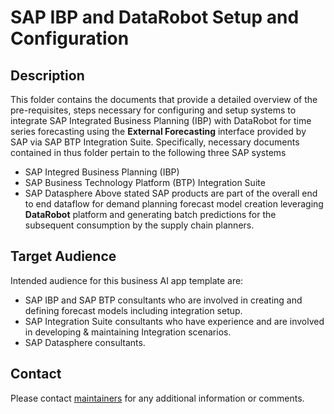 # SAP IBP and DataRobot Setup and Configuration

## Description

This folder contains the documents that provide a detailed overview of the pre-requisites, steps necessary for configuring and setup systems to integrate SAP Integrated Business Planning (IBP) with DataRobot for time series forecasting using the __External Forecasting__ interface provided by SAP via SAP BTP Integration Suite. Specifically,  necessary documents contained in thus folder pertain to the following three SAP systems
- SAP Integred Business Planning (IBP)
- SAP Business Technology Platform (BTP) Integration Suite
- SAP Datasphere
Above stated SAP products are part of the overall end to end dataflow for demand planning forecast model creation leveraging __DataRobot__ platform and generating batch predictions for the subsequent consumption by the supply chain planners.

## Target Audience

Intended audience for this business AI app template are:
- SAP IBP and SAP BTP consultants who are involved in creating and defining forecast models including integration setup.
- SAP Integration Suite consultants who have experience and are involved in developing & maintaining Integration scenarios.
- SAP Datasphere consultants.

## Contact
Please contact [maintainers](mailto:farooq.azam@datarobot.com) for any additional information or comments.
